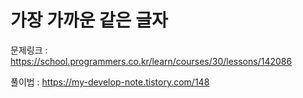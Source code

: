 # 가장 가까운 같은 글자

문제링크 : https://school.programmers.co.kr/learn/courses/30/lessons/142086

풀이법 : https://my-develop-note.tistory.com/148